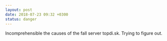 ```yaml
---
layout: post
date: 2018-07-23 09:32 +0300
status: danger
---
```


Incomprehensible the causes of the fall server topdi.sk. Trying to figure out.
